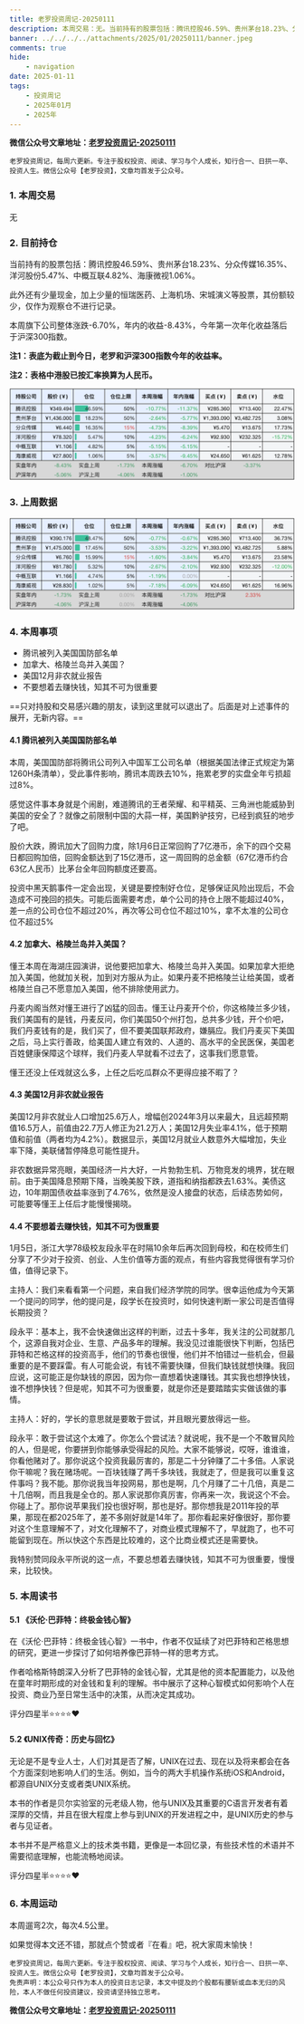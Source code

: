 ```yaml
---
title: 老罗投资周记-20250111
description: 本周交易：无。当前持有的股票包括：腾讯控股46.59%、贵州茅台18.23%、分众传媒16.35%、洋河股份5.47%、中概互联4.82%、海康微视1.06%。此外还有少量现金，加上少量的恒瑞医药、上海机场、宋城演义等股票，其份额较少，仅作为观察仓不进行记录。本周旗下公司整体涨跌-6.70%，年内的收益-8.43%，今年第一次年化收益落后于沪深300指数。
banner: ../../../../attachments/2025/01/20250111/banner.jpeg
comments: true
hide:
    - navigation
date: 2025-01-11
tags:
    - 投资周记
    - 2025年01月
    - 2025年
---
```


__微信公众号文章地址：[老罗投资周记-20250111](https://mp.weixin.qq.com/s/VjB8xplfSK6bPimC_7sSfg)__

```
老罗投资周记，每周六更新。专注于股权投资、阅读、学习与个人成长，知行合一、日拱一卒、投资人生。微信公众号【老罗投资】，文章均首发于公众号。
```

### 1. 本周交易

无

### 2. 目前持仓

当前持有的股票包括：腾讯控股46.59%、贵州茅台18.23%、分众传媒16.35%、洋河股份5.47%、中概互联4.82%、海康微视1.06%。

此外还有少量现金，加上少量的恒瑞医药、上海机场、宋城演义等股票，其份额较少，仅作为观察仓不进行记录。

本周旗下公司整体涨跌<span>-6.70%</span>，年内的收益<span>-8.43%</span>，今年第一次年化收益落后于沪深300指数。

**注1：表底为截止到今日，老罗和沪深300指数今年的收益率。**

**注2：表格中港股已按汇率换算为人民币。**

![目前持仓](../../../attachments/2025/01/20250111/1.jpg)

### 3. 上周数据

![上周数据](../../../attachments/2025/01/20250111/2.jpg)

### 4. 本周事项

+ 腾讯被列入美国国防部名单
+ 加拿大、格陵兰岛并入美国？
+ 美国12月非农就业报告
+ 不要想着去赚快钱，知其不可为很重要

==只对持股和交易感兴趣的朋友，读到这里就可以退出了。后面是对上述事件的展开，无新内容。==

#### 4.1 腾讯被列入美国国防部名单

本周，美国国防部将腾讯公司列入中国军工公司名单（根据美国法律正式规定为第1260H条清单），受此事件影响，腾讯本周跌去10%，拖累老罗的实盘全年亏损超过8%。

感觉这件事本身就是个闹剧，难道腾讯的王者荣耀、和平精英、三角洲也能威胁到美国的安全了？就像之前限制中国的大蒜一样，美国黔驴技穷，已经到疯狂的地步了吧。

股价大跌，腾讯加大了回购力度，除1月6日正常回购了7亿港币，余下的四个交易日都回购加倍，回购金额达到了15亿港币，这一周回购的总金额（67亿港币约合63亿人民币）比茅台全年回购额度还要高。

投资中黑天鹅事件一定会出现，关键是要控制好仓位，足够保证风险出现后，不会造成不可挽回的损失。可能后面需要考虑，单个公司的持仓上限不能超过40%，差一点的公司仓位不超过20%，再次等公司仓位不超过10%，拿不太准的公司仓位不超过5%

#### 4.2 加拿大、格陵兰岛并入美国？

懂王本周在海湖庄园演讲，说他要把加拿大、格陵兰岛并入美国。如果加拿大拒绝加入美国，他就加关税，加到对方服从为止。如果丹麦不把格陵兰让给美国，或者格陵兰自己不愿意加入美国，他不排除使用武力。

丹麦内阁当然对懂王进行了凶猛的回击。懂王让丹麦开个价，你这格陵兰多少钱，我们美国有的是钱，丹麦反问，你们美国50个州打包，总共多少钱，开个价吧，我们丹麦钱有的是，我们买了，但不要美国联邦政府，嫌膈应。我们丹麦买下美国之后，马上实行善政，给美国人建立有效的、人道的、高水平的全民医保，美国老百姓健康保障这个球样，我们丹麦人早就看不过去了，这事我们愿意管。

懂王还没上任戏就这么多，上任之后吃瓜群众不更得应接不暇了？

#### 4.3 美国12月非农就业报告

美国12月非农就业人口增加25.6万人，增幅创2024年3月以来最大，且远超预期值16.5万人，前值由22.7万人修正为21.2万人；美国12月失业率4.1%，低于预期值和前值（两者均为4.2%）。数据显示，美国12月就业人数意外大幅增加，失业率下降，美联储暂停降息可能性提升。

非农数据异常亮眼，美国经济一片大好，一片勃勃生机、万物竞发的境界，犹在眼前。由于美国降息预期下降，当晚美股下跌，道指和纳指都跌去1.63%。美债这边，10年期国债收益率涨到了4.76%，依然是没人接盘的状态，后续态势如何，可能要等懂王上任后才能慢慢揭晓。

#### 4.4 不要想着去赚快钱，知其不可为很重要

1月5日，浙江大学78级校友段永平在时隔10余年后再次回到母校，和在校师生们分享了不少对于投资、创业、人生价值等方面的观点，有些内容我觉得很有学习价值，值得记录下。

主持人：我们来看看第一个问题，来自我们经济学院的同学。很幸运他成为今天第一个提问的同学，他的提问是，段学长在投资时，如何快速判断一家公司是否值得长期投资？

段永平：基本上，我不会快速做出这样的判断，过去十多年，我关注的公司就那几个，这源自我对企业、生意、产品多年的理解。我没见过谁能很快下判断，包括巴菲特和芒格这样的投资高手，他们的节奏也很慢，他们并不怕错过一些机会，但最重要的是不要踩雷。有人可能会说，有钱不需要快赚，但我们缺钱就想快赚。我回应说，这可能正是你缺钱的原因，因为你一直想着快速赚钱。其实我也想挣快钱，谁不想挣快钱？但是呢，知其不可为很重要，就是你还是要踏踏实实做该做的事情。

主持人：好的，学长的意思就是要敢于尝试，并且眼光要放得远一些。

段永平：敢于尝试这个太难了。你怎么个尝试法？就说呢，我不是一个不敢冒风险的人，但是呢，你要拼到你能够承受得起的风险。大家不能够说，哎呀，谁谁谁，你看他赌对了。那你说这个投资我最厉害的，那是二十分钟赚了二十多倍。人家说你干嘛呢？我在赌场呢。一百块钱赚了两千多块钱，我就走了，但是我可以重复这件事吗？我不能。那你说我当年投网易，那也是啊，几个月赚了二十几倍，真是二十几倍啊，而且我是全仓的。那人家说那你真厉害，你再来一次，我说这个不会。你碰上了。那你说苹果我们投也很好啊，那也是好。那你想我是2011年投的苹果，那现在都2025年了，差不多刚好就是14年了。那你看起来好像很好，那你要对这个生意理解不了，对文化理解不了，对商业模式理解不了，早就跑了，也不可能留到现在。所以快这个东西是比较难的，这个比商业模式还是需要快。

我特别赞同段永平所说的这一点，不要总想着去赚快钱，知其不可为很重要，慢慢来，比较快。

### 5. 本周读书

#### 5.1 《沃伦·巴菲特：终极金钱心智》

在《沃伦·巴菲特：终极金钱心智》一书中，作者不仅延续了对巴菲特和芒格思想的研究，更进一步探讨了如何培养像巴菲特一样的思考方式。

作者哈格斯特朗深入分析了巴菲特的金钱心智，尤其是他的资本配置能力，以及他在童年时期形成的对金钱和复利的理解。书中展示了这种心智模式如何影响个人在投资、商业乃至日常生活中的决策，从而决定其成功。

评分四星半⭐️⭐️⭐️⭐️❤️

#### 5.2 《UNIX传奇：历史与回忆》

无论是不是专业人士，人们对其是否了解，UNIX在过去、现在以及将来都会在各个方面深刻地影响人们的生活。例如，当今的两大手机操作系统iOS和Android，都源自UNIX分支或者类UNIX系统。

本书的作者是贝尔实验室的元老级人物，他与UNIX及其重要的C语言开发者有着深厚的交情，并且在很大程度上参与到UNIX的开发进程之中，是UNIX历史的参与者与见证者。

本书并不是严格意义上的技术类书籍，更像是一本回忆录，有些技术性的术语并不需要彻底理解，也能流畅地阅读。

评分四星半⭐️⭐️⭐️⭐️❤️

### 6. 本周运动

本周遛弯2次，每次4.5公里。

如果觉得本文还不错，那就点个赞或者『在看』吧，祝大家周末愉快！

```
老罗投资周记，每周六更新。专注于股权投资、阅读、学习与个人成长，知行合一、日拱一卒、投资人生。微信公众号【老罗投资】，文章均首发于公众号。
免责声明：本公众号只作为本人的投资日志记录，本文中提及的个股都有腰斩或血本无归的风险，本人不做任何投资建议，投资请坚持独立思考。
```

__微信公众号文章地址：[老罗投资周记-20250111](https://mp.weixin.qq.com/s/VjB8xplfSK6bPimC_7sSfg)__